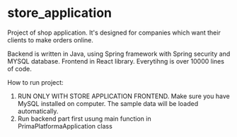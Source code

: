 # store_application

Project of shop application. It's designed for companies which want their clients to make orders online.

Backend is written in Java, using Spring framework with Spring security and MYSQL database. Frontend in React library. Everytihng is over 10000 lines of code.

How to run project:

1. RUN ONLY WITH STORE APPLICATION FRONTEND. Make sure you have MySQL installed on computer. The sample data will be loaded automatically.
2. Run backend part first usung main function in PrimaPlatformaApplication class
